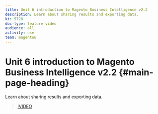 ```yaml
---
title: Unit 6 introduction to Magento Business Intelligence v2.2
description: Learn about sharing results and exporting data.
kt: 5728
doc-type: feature video
audience: all
activity: use
team: magentou
---
```


# Unit 6 introduction to Magento Business Intelligence v2.2 {#main-page-heading}

Learn about sharing results and exporting data.

>[!VIDEO](https://video.tv.adobe.com/v/35983)